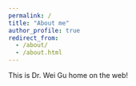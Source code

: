 ```yaml
---
permalink: /
title: "About me"
author_profile: true
redirect_from: 
  - /about/
  - /about.html
---
```


This is Dr. Wei Gu home on the web!
